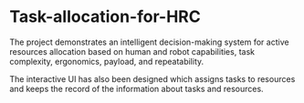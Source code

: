 # Task-allocation-for-HRC
The project demonstrates an intelligent decision-making system for active resources allocation based on human and robot capabilities, task complexity, ergonomics, payload, and repeatability.

The interactive UI has also been designed which assigns tasks to resources and keeps the record of the information about tasks and resources.
